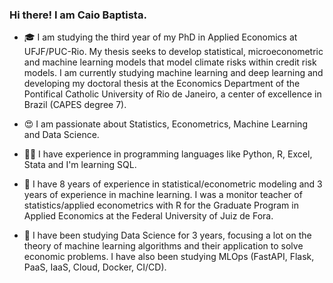 ### Hi there! I am Caio Baptista.


- 🎓 I am studying the third year of my PhD in Applied Economics at UFJF/PUC-Rio. My thesis seeks to develop statistical, microeconometric and machine learning models that model climate risks within credit risk models. I am currently studying machine learning and deep learning and developing my doctoral thesis at the Economics Department of the Pontifical Catholic University of Rio de Janeiro, a center of excellence in Brazil (CAPES degree 7).

- 😍 I am passionate about Statistics, Econometrics, Machine Learning and Data Science. 

- 🧑‍💻 I have experience in programming languages like Python, R, Excel, Stata and I'm learning SQL.

- 👣 I have 8 years of experience in statistical/econometric modeling and 3 years of experience in machine learning. I was a monitor teacher of statistics/applied econometrics with R for the Graduate Program in Applied Economics at the Federal University of Juiz de Fora.

- 🔭 I have been studying Data Science for 3 years, focusing a lot on the theory of machine learning algorithms and their application to solve economic problems. I have also been studying MLOps (FastAPI, Flask, PaaS, IaaS, Cloud, Docker, CI/CD).
